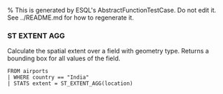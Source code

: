 % This is generated by ESQL's AbstractFunctionTestCase. Do not edit it. See ../README.md for how to regenerate it.

### ST EXTENT AGG
Calculate the spatial extent over a field with geometry type. Returns a bounding box for all values of the field.

```esql
FROM airports
| WHERE country == "India"
| STATS extent = ST_EXTENT_AGG(location)
```
